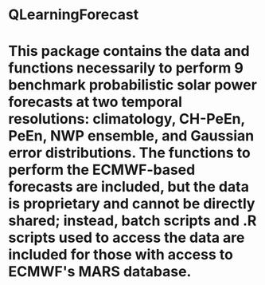 # QLearningForecast
# This package contains the data and functions necessarily to perform 9 benchmark probabilistic solar power forecasts at two temporal resolutions: climatology, CH-PeEn, PeEn, NWP ensemble, and Gaussian error distributions. The functions to perform the ECMWF-based forecasts are included, but the data is proprietary and cannot be directly shared; instead, batch scripts and .R scripts used to access the data are included for those with access to ECMWF's MARS database. 
